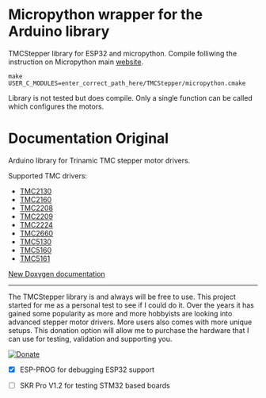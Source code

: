 # Micropython wrapper for the Arduino library

TMCStepper library for ESP32 and micropython.
Compile folliwing the instruction on Micropython main [website](https://docs.micropython.org/en/latest/develop/extendingmicropython.html).
```
make USER_C_MODULES=enter_correct_path_here/TMCStepper/micropython.cmake
```
Library is not tested but does compile. Only a single function can be called which configures the motors.


# Documentation Original

Arduino library for Trinamic TMC stepper motor drivers.

Supported TMC drivers:
* [TMC2130][2130]
* [TMC2160][2160]
* [TMC2208][2208]
* [TMC2209][2209]
* [TMC2224][2224]
* [TMC2660][2660]
* [TMC5130][5130]
* [TMC5160][5160]
* [TMC5161][5161]

[2130]: https://teemuatlut.github.io/TMCStepper/class_t_m_c2130_stepper.html
[2160]: https://teemuatlut.github.io/TMCStepper/class_t_m_c2160_stepper.html
[2208]: https://teemuatlut.github.io/TMCStepper/class_t_m_c2208_stepper.html
[2209]: https://teemuatlut.github.io/TMCStepper/class_t_m_c2209_stepper.html
[2224]: https://teemuatlut.github.io/TMCStepper/class_t_m_c2224_stepper.html
[2660]: https://teemuatlut.github.io/TMCStepper/class_t_m_c2660_stepper.html
[5130]: https://teemuatlut.github.io/TMCStepper/class_t_m_c5130_stepper.html
[5160]: https://teemuatlut.github.io/TMCStepper/class_t_m_c5160_stepper.html
[5161]: https://teemuatlut.github.io/TMCStepper/class_t_m_c5161_stepper.html

[New Doxygen documentation](https://teemuatlut.github.io/TMCStepper/index.html)

---

The TMCStepper library is and always will be free to use.
This project started for me as a personal test to see if I could do it. Over the years it has gained some popularity as more and more hobbyists are looking into advanced stepper motor drivers. More users also comes with more unique setups.
This donation option will allow me to purchase the hardware that I can use for testing, validation and supporting you.

[![Donate](https://www.paypalobjects.com/en_US/i/btn/btn_donate_SM.gif)](https://www.paypal.com/cgi-bin/webscr?cmd=_donations&business=KFRSQ3KUUPKWS&currency_code=EUR&source=url)

- [x] ESP-PROG for debugging ESP32 support
- [ ] SKR Pro V1.2 for testing STM32 based boards


